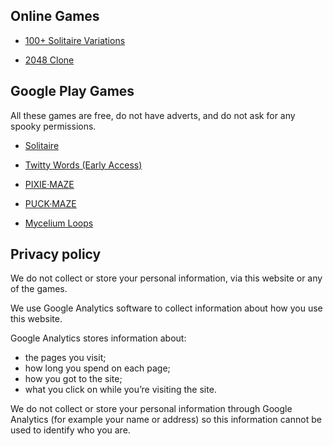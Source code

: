 
## Online Games

* [100+ Solitaire Variations](https://oddstream.games/Solitaire/index.html)

* [2048 Clone](https://oddstream.games/Soltz/index.html)

## Google Play Games

All these games are free, do not have adverts, and do not ask for any spooky permissions.

* [Solitaire](https://play.google.com/store/apps/details?id=com.oddstream.solitaire)

* [Twitty Words (Early Access)](https://play.google.com/store/apps/details?id=com.oddstream.twitty)

* [PIXIE·MAZE](https://play.google.com/store/apps/details?id=com.oddstream.PixieMaze)

* [PUCK·MAZE](https://play.google.com/store/apps/details?id=com.oddstream.puckmaze)

* [Mycelium Loops](https://play.google.com/store/apps/details?id=com.oddstream.mycelium)

## Privacy policy

We do not collect or store your personal information, via this website or any of the games.

We use Google Analytics software to collect information about how you use this website.

Google Analytics stores information about:

- the pages you visit;
- how long you spend on each page;
- how you got to the site;
- what you click on while you’re visiting the site.

We do not collect or store your personal information through Google Analytics (for example your name or address) so this information cannot be used to identify who you are.
